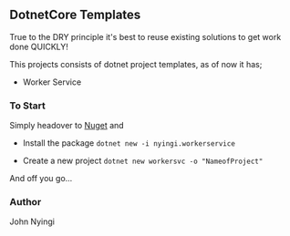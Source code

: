 ## DotnetCore Templates

True to the DRY principle it's best to reuse existing solutions to get work done QUICKLY!

This projects consists of dotnet project templates, as of now it has;

- Worker Service 

### To Start

Simply headover to [Nuget](https://www.nuget.org/packages/nyingi.workerservice.nuspec/) and 

- Install the package
`dotnet new -i nyingi.workerservice`

- Create a new project
`dotnet new workersvc -o "NameofProject"`

And off you go...


### Author
John Nyingi

